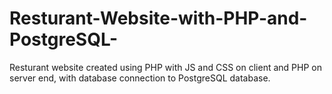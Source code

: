 # Resturant-Website-with-PHP-and-PostgreSQL-
Resturant website created using PHP with JS and CSS on client and PHP on server end, with database connection to PostgreSQL database.
